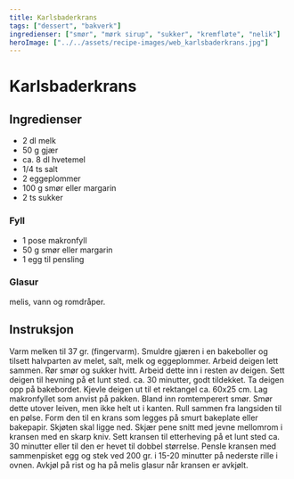 ```yaml
---
title: Karlsbaderkrans
tags: ["dessert", "bakverk"]
ingredienser: ["smør", "mørk sirup", "sukker", "kremfløte", "nelik"]
heroImage: ["../../assets/recipe-images/web_karlsbaderkrans.jpg"]
---
```


# Karlsbaderkrans

## Ingredienser

- 2 dl melk
- 50 g gjær
- ca. 8 dl hvetemel
- 1/4 ts salt
- 2 eggeplommer
- 100 g smør eller margarin
- 2 ts sukker

### Fyll

- 1 pose makronfyll
- 50 g smør eller margarin
- 1 egg til pensling

### Glasur

melis, vann og romdråper.

## Instruksjon

Varm melken til 37 gr. (fingervarm). Smuldre gjæren i en bakeboller og tilsett halvparten av melet, salt, melk og eggeplommer. Arbeid deigen lett sammen. Rør smør og sukker hvitt. Arbeid dette inn i resten av deigen. Sett deigen til hevning på et lunt sted. ca. 30 minutter, godt tildekket. Ta deigen opp på bakebordet. Kjevle deigen ut til et rektangel ca. 60x25 cm. Lag makronfyllet som anvist på pakken. Bland inn romtemperert smør. Smør dette utover leiven, men ikke helt ut i kanten. Rull sammen fra langsiden til en pølse. Form den til en krans som legges på smurt bakeplate eller bakepapir. Skjøten skal ligge ned. Skjær pene snitt med jevne mellomrom i kransen med en skarp kniv. Sett kransen til etterheving på et lunt sted ca. 30 minutter eller til den er hevet til dobbel størrelse. Pensle kransen med sammenpisket egg og stek ved 200 gr. i 15-20 minutter på nederste rille i ovnen. Avkjøl på rist og ha på melis glasur når kransen er avkjølt.
